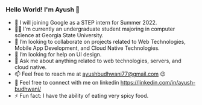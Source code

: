 ### Hello World! I'm Ayush 👋


- 🔭 I will joining Google as a STEP intern for Summer 2022.
- :student: I'm currently an undergraduate student majoring in computer science at Georgia State University.
- 👯 I’m looking to collaborate on projects related to Web Technologies, Mobile App Development, and Cloud Native Technologies.
- 🤔 I’m looking for help on UI design.
- 💬 Ask me about anything related to web technologies, servers, and cloud native.
- 📫 Feel free to reach me at ayushbudhwani77@gmail.com :wink:
- :link:	Feel free to connect with me on linkedin https://linkedin.com/in/ayush-budhwani/
- ⚡ Fun fact: I have the ability of eating very spicy food.
